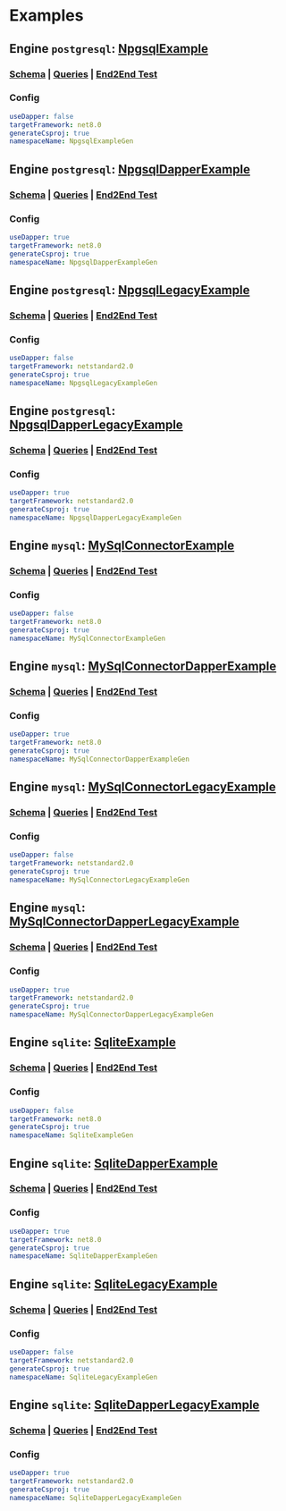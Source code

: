 # Examples
## Engine `postgresql`: [NpgsqlExample](/examples/NpgsqlExample)

### [Schema](/examples/config/postgresql/schema.sql) | [Queries](/examples/config/postgresql/query.sql) | [End2End Test](/EndToEndTests/NpgsqlTester.cs)

### Config
```yaml
useDapper: false
targetFramework: net8.0
generateCsproj: true
namespaceName: NpgsqlExampleGen
```
## Engine `postgresql`: [NpgsqlDapperExample](/examples/NpgsqlDapperExample)

### [Schema](/examples/config/postgresql/schema.sql) | [Queries](/examples/config/postgresql/query.sql) | [End2End Test](/EndToEndTests/NpgsqlDapperTester.cs)

### Config
```yaml
useDapper: true
targetFramework: net8.0
generateCsproj: true
namespaceName: NpgsqlDapperExampleGen
```
## Engine `postgresql`: [NpgsqlLegacyExample](/examples/NpgsqlLegacyExample)

### [Schema](/examples/config/postgresql/schema.sql) | [Queries](/examples/config/postgresql/query.sql) | [End2End Test](/LegacyEndToEndTests/NpgsqlTester.cs)

### Config
```yaml
useDapper: false
targetFramework: netstandard2.0
generateCsproj: true
namespaceName: NpgsqlLegacyExampleGen
```
## Engine `postgresql`: [NpgsqlDapperLegacyExample](/examples/NpgsqlDapperLegacyExample)

### [Schema](/examples/config/postgresql/schema.sql) | [Queries](/examples/config/postgresql/query.sql) | [End2End Test](/LegacyEndToEndTests/NpgsqlDapperTester.cs)

### Config
```yaml
useDapper: true
targetFramework: netstandard2.0
generateCsproj: true
namespaceName: NpgsqlDapperLegacyExampleGen
```
## Engine `mysql`: [MySqlConnectorExample](/examples/MySqlConnectorExample)

### [Schema](/examples/config/mysql/schema.sql) | [Queries](/examples/config/mysql/query.sql) | [End2End Test](/EndToEndTests/MySqlConnectorTester.cs)

### Config
```yaml
useDapper: false
targetFramework: net8.0
generateCsproj: true
namespaceName: MySqlConnectorExampleGen
```
## Engine `mysql`: [MySqlConnectorDapperExample](/examples/MySqlConnectorDapperExample)

### [Schema](/examples/config/mysql/schema.sql) | [Queries](/examples/config/mysql/query.sql) | [End2End Test](/EndToEndTests/MySqlConnectorDapperTester.cs)

### Config
```yaml
useDapper: true
targetFramework: net8.0
generateCsproj: true
namespaceName: MySqlConnectorDapperExampleGen
```
## Engine `mysql`: [MySqlConnectorLegacyExample](/examples/MySqlConnectorLegacyExample)

### [Schema](/examples/config/mysql/schema.sql) | [Queries](/examples/config/mysql/query.sql) | [End2End Test](/LegacyEndToEndTests/MySqlConnectorTester.cs)

### Config
```yaml
useDapper: false
targetFramework: netstandard2.0
generateCsproj: true
namespaceName: MySqlConnectorLegacyExampleGen
```
## Engine `mysql`: [MySqlConnectorDapperLegacyExample](/examples/MySqlConnectorDapperLegacyExample)

### [Schema](/examples/config/mysql/schema.sql) | [Queries](/examples/config/mysql/query.sql) | [End2End Test](/LegacyEndToEndTests/MySqlConnectorDapperTester.cs)

### Config
```yaml
useDapper: true
targetFramework: netstandard2.0
generateCsproj: true
namespaceName: MySqlConnectorDapperLegacyExampleGen
```
## Engine `sqlite`: [SqliteExample](/examples/SqliteExample)

### [Schema](/examples/config/sqlite/schema.sql) | [Queries](/examples/config/sqlite/query.sql) | [End2End Test](/EndToEndTests/SqliteTester.cs)

### Config
```yaml
useDapper: false
targetFramework: net8.0
generateCsproj: true
namespaceName: SqliteExampleGen
```
## Engine `sqlite`: [SqliteDapperExample](/examples/SqliteDapperExample)

### [Schema](/examples/config/sqlite/schema.sql) | [Queries](/examples/config/sqlite/query.sql) | [End2End Test](/EndToEndTests/SqliteDapperTester.cs)

### Config
```yaml
useDapper: true
targetFramework: net8.0
generateCsproj: true
namespaceName: SqliteDapperExampleGen
```
## Engine `sqlite`: [SqliteLegacyExample](/examples/SqliteLegacyExample)

### [Schema](/examples/config/sqlite/schema.sql) | [Queries](/examples/config/sqlite/query.sql) | [End2End Test](/LegacyEndToEndTests/SqliteTester.cs)

### Config
```yaml
useDapper: false
targetFramework: netstandard2.0
generateCsproj: true
namespaceName: SqliteLegacyExampleGen
```
## Engine `sqlite`: [SqliteDapperLegacyExample](/examples/SqliteDapperLegacyExample)

### [Schema](/examples/config/sqlite/schema.sql) | [Queries](/examples/config/sqlite/query.sql) | [End2End Test](/LegacyEndToEndTests/SqliteDapperTester.cs)

### Config
```yaml
useDapper: true
targetFramework: netstandard2.0
generateCsproj: true
namespaceName: SqliteDapperLegacyExampleGen
```
